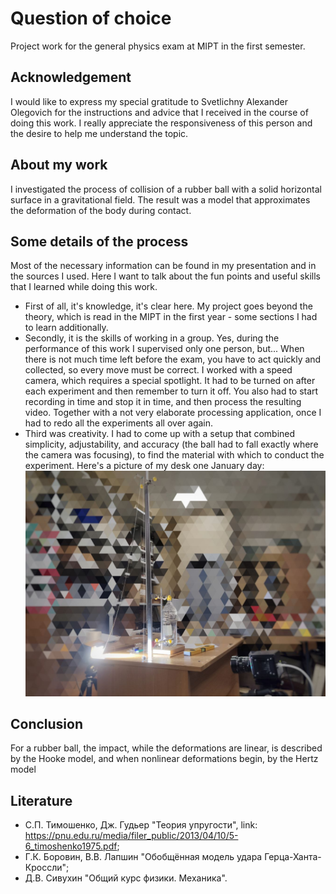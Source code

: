 # Question of choice
Project work for the general physics exam at MIPT in the first semester.

## Acknowledgement
I would like to express my special gratitude to Svetlichny Alexander Olegovich for the instructions and advice that I received in the course of doing this work. I really appreciate the responsiveness of this person and the desire to help me understand the topic.

## About my work
I investigated the process of collision of a rubber ball with a solid horizontal surface in a gravitational field. The result was a model that approximates the deformation of the body during contact.

## Some details of the process
Most of the necessary information can be found in my presentation and in the sources I used. Here I want to talk about the fun points and useful skills that I learned while doing this work. 
- First of all, it's knowledge, it's clear here. My project goes beyond the theory, which is read in the MIPT in the first year - some sections I had to learn additionally. 
- Secondly, it is the skills of working in a group. Yes, during the performance of this work I supervised only one person, but... When there is not much time left before the exam, you have to act quickly and collected, so every move must be correct. I worked with a speed camera, which requires a special spotlight. It had to be turned on after each experiment and then remember to turn it off. You also had to start recording in time and stop it in time, and then process the resulting video. Together with a not very elaborate processing application, once I had to redo all the experiments all over again.
- Third was creativity. I had to come up with a setup that combined simplicity, adjustability, and accuracy (the ball had to fall exactly where the camera was focusing), to find the material with which to conduct the experiment. Here's a picture of my desk one January day:
![worktable](./imgs/worktable.jpg)

## Conclusion
For a rubber ball, the impact, while the deformations are linear, is described by the Hooke model, and when nonlinear deformations begin, by the Hertz model

## Literature
- С.П. Тимошенко, Дж. Гудьер "Теория упругости", link: https://pnu.edu.ru/media/filer_public/2013/04/10/5-6_timoshenko1975.pdf;
- Г.К. Боровин, В.В. Лапшин "Обобщённая модель удара Герца-Ханта-Кроссли";
- Д.В. Сивухин "Общий курс физики. Механика".


